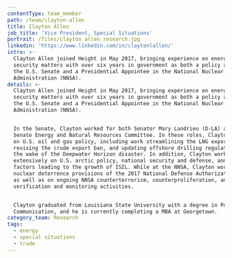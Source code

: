 ```yaml
---
contentType: team_member
path: /team/clayton-allen
title: Clayton Allen
job_title: 'Vice President, Special Situations'
portrait: /files/clayton allen_research.jpg
linkedin: 'https://www.linkedin.com/in/claytonlallen/'
intro: >-
  Clayton Allen joined Height in May 2017, bringing experience on energy and
  security matters with over six years in government as both a policy advisor in
  the U.S. Senate and a Presidential Appointee in the National Nuclear Security
  Administration (NNSA).
details: >-
  Clayton Allen joined Height in May 2017, bringing experience on energy and
  security matters with over six years in government as both a policy advisor in
  the U.S. Senate and a Presidential Appointee in the National Nuclear Security
  Administration (NNSA). 


  In the Senate, Clayton worked for both Senator Mary Landrieu (D-LA) and the
  Senate Energy and Natural Resources Committee. In these roles, Clayton focused
  on U.S. oil and gas policy, including work streamlining the LNG export regime,
  revising the crude export ban, and updating offshore drilling regulations in
  the wake of the Deepwater Horizon disaster. In addition, Clayton worked
  extensively on U.S. arctic policy, national security and defense, and specific
  factors leading to the growth of ISIL. While at the NNSA, Clayton worked on
  nuclear deterrence provisions of the 2017 National Defense Authorization Act
  as well as on ongoing NNSA counterterrorism, counterproliferation, and treaty
  verification and monitoring activities. 


  Clayton graduated from Louisiana State University with a degree in Political
  Communication, and he is currently completing a MBA at Georgetown.
category_team: Research
tags:
  - energy
  - special situations
  - trade
---
```


